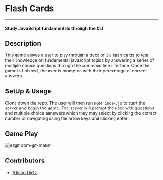 # Flash Cards
-----
#### Study JavaScript fundamentals through the CLI

## Description
This game allows a user to play through a deck of 30 flash cards to test their knowledge on fundamental javascript topics by answering a series of multiple choice questions through the command line interface. Once the game is finished, the user is prompted with their percentage of correct answers.

## SetUp & Usage
Clone down the repo. The user will then run `node index.js` to start the server and begin the game. The server will prompt the user with questions and multiple choice annswers which they may select by clicking the correct number or navigating using the arrow keys and clicking enter.

## Game Play
![ezgif com-gif-maker](https://user-images.githubusercontent.com/64617223/101124161-b52d6000-35b3-11eb-99c9-5a89b0eaba02.gif)

## Contributors

* [Allison Dietz](https://github.com/dietza)
